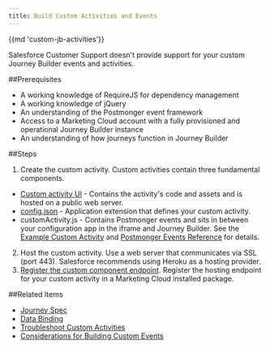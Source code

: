 ```yaml
---
title: Build Custom Activities and Events
---
```

{{md 'custom-jb-activities'}}

<div class="alert">Salesforce Customer Support doesn't provide support for your custom Journey Builder events and activities.</div>

##Prerequisites
* A working knowledge of RequireJS for dependency management
* A working knowledge of jQuery
* An understanding of the Postmonger event framework
* Access to a Marketing Cloud account with a fully provisioned and operational Journey Builder instance
* An understanding of how journeys function in Journey Builder

##Steps
1. Create the custom activity. Custom activities contain three fundamental components.
  - [Custom activity UI](custom-activity-ui.htm) - Contains the activity's code and assets and is hosted on a public web server.
  - [config.json](custom-activity-config.htm) - Application extension that defines your custom activity.
  - customActivity.js - Contains Postmonger events and sits in between your configuration app in the iframe and Journey Builder. See the [Example Custom Activity](example-rest-activity.htm) and [Postmonger Events Reference](using-postmonger.htm) for details.
2. Host the custom activity. Use a web server that communicates via SSL (port 443). Salesforce recommends using Heroku as a hosting provider.
3. [Register the custom component endpoint](define-jb-extension-app-center.htm). Register the hosting endpoint for your custom activity in a Marketing Cloud installed package.

##Related Items
* [Journey Spec](https://developer.salesforce.com/docs/atlas.en-us.mc-apis.meta/mc-apis/getting-started-spec.htm)
* [Data Binding](https://developer.salesforce.com/docs/atlas.en-us.mc-apis.meta/mc-apis/how-data-binding-works.htm)
* [Troubleshoot Custom Activities](troubleshoot-custom-activities.htm)
* [Considerations for Building Custom Events](creating-events.htm)
